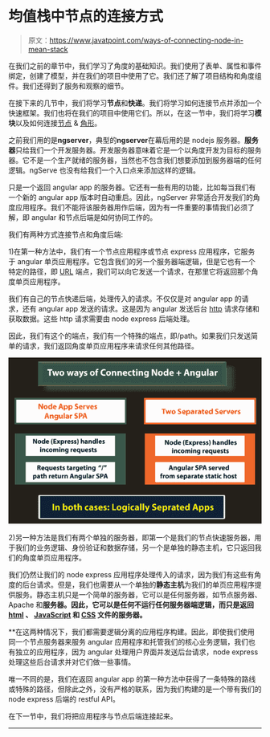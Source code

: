# 均值栈中节点的连接方式

> 原文：<https://www.javatpoint.com/ways-of-connecting-node-in-mean-stack>

在我们之前的章节中，我们学习了角度的基础知识。我们使用了表单、属性和事件绑定，创建了模型，并在我们的项目中使用了它。我们还了解了项目结构和角度组件。我们还得到了服务和观察的细节。

在接下来的几节中，我们将学习**节点**和**快递**。我们将学习如何连接节点并添加一个快速框架。我们也将在我们的项目中使用它们。所以，在这一节中，我们将学习**模块**以及如何连接[节点](https://www.javatpoint.com/nodejs-tutorial) & [角形](https://www.javatpoint.com/angularjs-tutorial)。

之前我们用的是**ngserver**，典型的**ngserver**在幕后用的是 nodejs 服务器。**服务器**只给我们一个开发服务器。开发服务器意味着它是一个以角度开发为目标的服务器。它不是一个生产就绪的服务器，当然也不包含我们想要添加到服务器端的任何逻辑。ngServe 也没有给我们一个入口点来添加这样的逻辑。

只是一个返回 angular app 的服务器。它还有一些有用的功能，比如每当我们有一个新的 angular app 版本时自动重启。因此，ngServer 非常适合开发我们的角度应用程序。我们不能将该服务器用作后端，因为有一件重要的事情我们必须了解，即 angular 和节点后端是如何协同工作的。

我们有两种方式连接节点和角度后端:

1)在第一种方法中，我们有一个节点应用程序或节点 express 应用程序，它服务于 angular 单页应用程序。它包含我们的另一个服务器端逻辑，但是它也有一个特定的路径，即 [URL](https://www.javatpoint.com/url-full-form) 端点，我们可以向它发送一个请求，在那里它将返回那个角度单页应用程序。

我们有自己的节点快递后端，处理传入的请求。不仅仅是对 angular app 的请求，还有 angular app 发送的请求。这是因为 angular 发送后台 [http](https://www.javatpoint.com/http-full-form) 请求存储和获取数据。这些 http 请求需要由 node express 后端处理。

因此，我们有这个的端点，我们有一个特殊的端点，即/path。如果我们只发送简单的请求，我们返回角度单页应用程序来请求任何其他路径。

![Ways of connecting Node in MEAN Stack](img/c9b3f86fa2e27173f12fa486955d3f46.png)

2)另一种方法是我们有两个单独的服务器，即第一个是我们的节点快速服务器，用于我们的业务逻辑、身份验证和数据存储，另一个是单独的静态主机，它只返回我们的角度单页应用程序。

我们仍然让我们的 node express 应用程序处理传入的请求，因为我们有这些有角度的后台请求。但是，我们也需要从一个单独的**静态主机**为我们的单页应用程序提供服务。静态主机只是一个简单的服务器，它可以是任何服务器，如节点服务器、Apache 和[](https://www.javatpoint.com/nginx-tutorial)**服务器。因此，它可以是任何不运行任何服务器端逻辑，而只是返回 [html](https://www.javatpoint.com/html-tutorial) 、 [JavaScript](https://www.javatpoint.com/javascript-tutorial) 和 [CSS](https://www.javatpoint.com/css-tutorial) 文件的服务器。**

 **在这两种情况下，我们都需要逻辑分离的应用程序构建。因此，即使我们使用同一个节点服务器来服务 angular 应用程序和托管我们的核心业务逻辑，我们也有独立的应用程序，因为 angular 处理用户界面并发送后台请求，node express 处理这些后台请求并对它们做一些事情。

唯一不同的是，我们在返回 angular app 的第一种方法中获得了一条特殊的路线或特殊的路径，但除此之外，没有严格的联系，因为我们构建的是一个带有我们的 node express 后端的 restful API。

在下一节中，我们将把应用程序与节点后端连接起来。

* * ***
